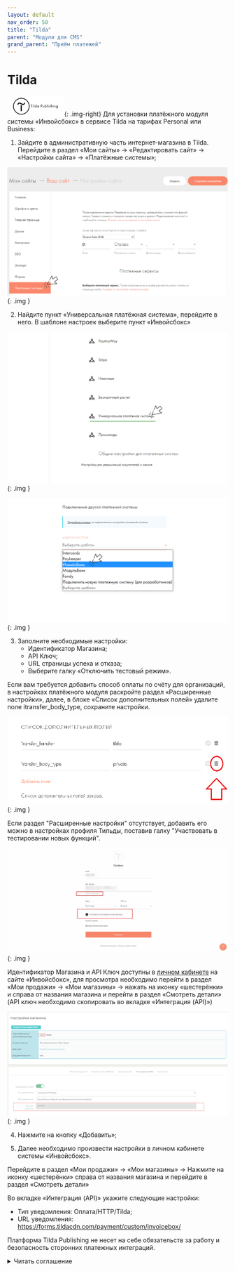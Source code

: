 ```yaml
---
layout: default
nav_order: 50
title: "Tilda"
parent: "Модули для CMS"
grand_parent: "Приём платежей"
---
```


# Tilda

![Tilda](/assets/images/cms/tilda.png){: .img-right}
Для установки платёжного модуля системы «Инвойсбокс» в сервисе Tilda на тарифах Personal или Business:

1. Зайдите в административную часть интернет-магазина в Tilda. Перейдите в раздел «Мои сайты» → «Редактировать сайт» → «Настройки сайта» → «Платёжные системы»;

![Тильда](/assets/images/cms/tilda/1.jpg){: .img }

2. Найдите пункт «Универсальная платёжная система», перейдите в него. В шаблоне настроек выберите пункт «Инвойсбокс»

![Тильда](/assets/images/cms/tilda/2.jpg){: .img }

![Тильда](/assets/images/cms/tilda/3.jpg){: .img }

3. Заполните необходимые настройки:
    - Идентификатор Магазина;
    - API Ключ;
    - URL страницы успеха и отказа;
    - Выберите галку «Отключить тестовый режим».

Если вам требуется добавить способ оплаты по счёту для организаций, в настройках платёжного модуля раскройте раздел «Расширенные настройки», далее, в блоке «Список дополнительных полей» удалите поле itransfer_body_type, сохраните настройки.

![Тильда](/assets/images/cms/tilda/4.png){: .img }

Если раздел "Расширенные настройки" отсутствует, добавить его можно в настройках профиля Тильды, поставив галку "Участвовать в тестировании новых функций".

![Тильда](/assets/images/cms/tilda/5.png){: .img }

Идентификатор Магазина и API Ключ доступны в [личном кабинете](https://business.invoicebox.ru) на сайте «Инвойсбокс», для просмотра необходимо перейти в раздел «Мои продажи» → «Мои магазины» → нажать на иконку «шестерёнки» и справа от названия магазина и перейти в раздел «Смотреть детали» (API ключ необходимо скопировать во вкладке «Интеграция (API)»)

![Тильда](/assets/images/cms/tilda/6.jpg){: .img }

4. Нажмите на кнопку «Добавить»;

5. Далее необходимо произвести настройки в личном кабинете системы «Инвойсбокс».

Перейдите в раздел «Мои продажи» → «Мои магазины» → Нажмите на иконку «шестерёнки» справа от названия магазина и перейдите в раздел «Смотреть детали»

Во вкладке «Интеграция (API)» укажите следующие настройки:
- Тип уведомления: Оплата/HTTP/Tilda;
- URL уведомления: https://forms.tildacdn.com/payment/custom/invoicebox/


Платформа Tilda Publishing не несет на себе обязательств за работу и безопасность сторонних платежных интеграций.

<details> 
  <summary>Читать соглашение</summary>
   Выражая свое намерение на интеграцию с сервисом Настраиваемая платежная система (далее – НПС) и/или совершая действия по подключению и дальнейшему использованию выбранного платежного ресурса (далее – Платежная система), юридическое лицо или индивидуальный предприниматель, направившие заявку на интеграцию (далее - заявитель), и Пользователь Платформы Тильда Паблишинг (далее – Пользователь) настоящим подтверждают свое согласие с нижеследующим:

1. Администрация Платформы Тильда Паблишинг (далее – Администрация) прикладывает все усилия, чтобы обеспечить Пользователей точной и достоверной информацией.

1.1. В обязанности Администрации не входит контроль легальности передаваемой заявителями информации, а также определение их законных прав и/или обязанностей.

1.2. Направляя заявку на интеграцию, заявитель гарантирует и подтверждает, что он обладает необходимым правовым статусом, достаточным для осуществления предусмотренной заявкой деятельности по обеспечению совершения платежных операций, включая необходимые разрешения, наличие которых обусловлено требованиями законодательства РФ, национального законодательства.

1.3. Заявитель гарантирует правомерность использования заявленной Платежной системы, и подтверждает, что ее интеграция и дальнейшее применение не ущемляет права и законные интересы третьих лиц, в том числе на результаты интеллектуальной деятельности.


2. В соответствии с действующим законодательством Администрация отказывается от каких-либо заверений и гарантий, предоставление которых может иным образом подразумеваться, и ответственности в отношении использования Платежных систем, интегрированных в НПС.

2.1. Администрация Платформы не гарантирует безопасность использования Платежных систем и бесперебойность их работы.

2.2. Администрация Платформы предоставляет только необходимые вычислительные мощности, позволяющие произвести интеграцию той или иной Платежной системы в НПС с целью ее дальнейшего использования Пользователями Платформы на своих проектах.

2.3. Администрация не является субъектом или иным заинтересованным лицом в отношениях, возникающих между заявителем, Пользователем Платформы и третьими лицами.

2.4. Администрация Платформы не несет ответственности за: а) любые действия и/или бездействия поставщиков услуг, сервисов, сетей, программного обеспечения или оборудования; б) убытки (прямой/косвенный ущерб, упущенная выгода), которые могут возникнуть в результате использования Платежных систем, включая, но не ограничиваясь, ущерб, причиненный любым устройствам и носителям информации и/или программному обеспечению Пользователя, а также приостановку его хозяйственной деятельности.


3. Пользователь несет единоличную ответственность за выбор и дальнейшее использование Платежной системы, а также любые действия, связанные с электронной торговлей.

3.1. Пользователь самостоятельно следит за соблюдением любых применимых к нему и его деятельности законов.

3.2. Пользователь соглашается, что использование выбранной им Платежной системы может сопровождаться взиманием дополнительной платы.

3.3. Пользователь осуществляет использование выбранной им Платежной системы исключительно на свой риск и под свою ответственность, принимая во внимание возможность распространения на него действия юридических и финансовых условий, регулирующих деятельность заявителей, с которыми Пользователю рекомендуется ознакомиться, прежде чем использовать выбранную Платежную систему.


4. Действуя во исполнение требований закона/ требований (уведомлений, претензий) уполномоченных органов и/или их должностных лиц, Администрация Платформы вправе в любой момент приостановить или заблокировать доступ к той или иной Платежной системе или удалить ее из НПС - вне зависимости от того, встроены ли соответствующая Платежная система в проект Пользователя на соответствующий момент времени, без возникновения каких-либо обязательств перед самим Пользователем и/или его клиентами.
</details>